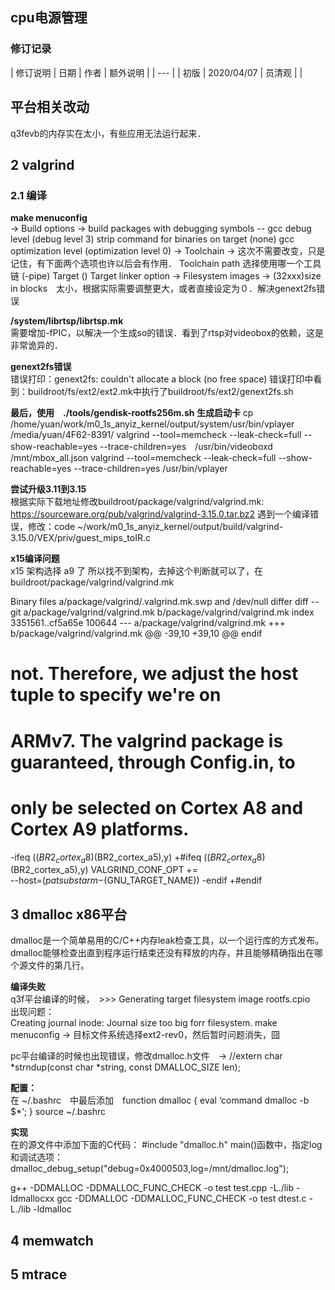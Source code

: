 ## cpu电源管理

###  修订记录
| 修订说明 | 日期 | 作者 | 额外说明 |
| --- |
| 初版 | 2020/04/07 | 员清观 |  |

## 平台相关改动
q3fevb的内存实在太小，有些应用无法运行起来．

## 2 valgrind
### 2.1 编译
**make menuconfig**<br>
  -> Build options ->
    build packages with debugging symbols -- gcc debug level (debug level 3)
    strip command for binaries on target (none)
    gcc optimization level (optimization level 0)
  -> Toolchain -> 这次不需要改变，只是记住，有下面两个选项也许以后会有作用．
    Toolchain path 选择使用哪一个工具链
    (-pipe) Target  () Target linker option
  -> Filesystem images -> (32xxx)size in blocks　太小，根据实际需要调整更大，或者直接设定为０．解决genext2fs错误

**/system/librtsp/librtsp.mk**<br>
需要增加-fPIC，以解决一个生成so的错误．看到了rtsp对videobox的依赖，这是非常诡异的．

**genext2fs错误**<br>
错误打印：genext2fs: couldn't allocate a block (no free space)
    错误打印中看到：buildroot/fs/ext2/ext2.mk中执行了buildroot/fs/ext2/genext2fs.sh

**最后，使用　./tools/gendisk-rootfs256m.sh 生成启动卡**
cp /home/yuan/work/m0_1s_anyiz_kernel/output/system/usr/bin/vplayer /media/yuan/4F62-8391/
valgrind --tool=memcheck --leak-check=full --show-reachable=yes --trace-children=yes　/usr/bin/videoboxd /mnt/mbox_all.json
valgrind --tool=memcheck --leak-check=full --show-reachable=yes --trace-children=yes /usr/bin/vplayer

**尝试升级3.11到3.15**<br>
根据实际下载地址修改buildroot/package/valgrind/valgrind.mk:
  https://sourceware.org/pub/valgrind/valgrind-3.15.0.tar.bz2
遇到一个编译错误，修改：code ~/work/m0_1s_anyiz_kernel/output/build/valgrind-3.15.0/VEX/priv/guest_mips_toIR.c

**x15编译问题**<br>
x15 架构选择 a9 了 所以找不到架构，去掉这个判断就可以了，在　buildroot/package/valgrind/valgrind.mk

Binary files a/package/valgrind/.valgrind.mk.swp and /dev/null differ
diff --git a/package/valgrind/valgrind.mk b/package/valgrind/valgrind.mk
index 3351561..cf5a65e 100644
--- a/package/valgrind/valgrind.mk
+++ b/package/valgrind/valgrind.mk
@@ -39,10 +39,10 @@ endif
 # not. Therefore, we adjust the host tuple to specify we're on
 # ARMv7. The valgrind package is guaranteed, through Config.in, to
 # only be selected on Cortex A8 and Cortex A9 platforms.
-ifeq ($(BR2_cortex_a8)$(BR2_cortex_a5),y)
+#ifeq ($(BR2_cortex_a8)$(BR2_cortex_a5),y)
 VALGRIND_CONF_OPT += \
        --host=$(patsubst arm-%,armv7-%,$(GNU_TARGET_NAME))
-endif
+#endif
## 3 dmalloc x86平台
dmalloc是一个简单易用的C/C++内存leak检查工具，以一个运行库的方式发布。dmalloc能够检查出直到程序运行结束还没有释放的内存，并且能够精确指出在哪个源文件的第几行。

**编译失败**<br>
q3f平台编译的时候，　>>>   Generating target filesystem image rootfs.cpio　出现问题：<br>
    Creating journal inode:
    Journal size too big forr filesystem.
make menuconfig -> 目标文件系统选择ext2-rev0，然后暂时问题消失，囧

pc平台编译的时候也出现错误，修改dmalloc.h文件　-> //extern char *strndup(const char *string, const DMALLOC_SIZE len);

**配置：**<br>
在 ~/.bashrc　中最后添加　function dmalloc { eval ‘command dmalloc -b $*‘; }
source  ~/.bashrc

**实现**<br>
在的源文件中添加下面的C代码： #include "dmalloc.h"
main()函数中，指定log和调试选项：　dmalloc_debug_setup("debug=0x4000503,log=/mnt/dmalloc.log");

g++ -DDMALLOC -DDMALLOC_FUNC_CHECK -o test test.cpp -L./lib -ldmallocxx
gcc -DDMALLOC -DDMALLOC_FUNC_CHECK -o test dtest.c -L./lib -ldmalloc

## 4 memwatch
## 5 mtrace
